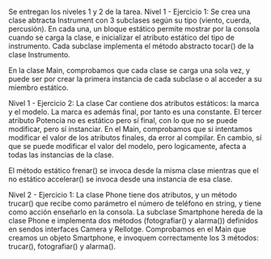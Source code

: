 Se entregan los niveles 1 y 2 de la tarea.
Nivel 1 - Ejercicio 1:
  Se crea una clase abtracta Instrument con 3 subclases según su tipo (viento, cuerda, percusión).
  En cada una, un bloque estático permite mostrar por la consola cuando se carga la clase, e inicializar el atributo estático del tipo de instrumento.
  Cada subclase implementa el método abstracto tocar() de la clase Instrumento.

  En la clase Main, comprobamos que cada clase se carga una sola vez, y puede ser por crear la primera instancia de cada subclase o al acceder a su miembro estático.

Nivel 1 - Ejercicio 2:
  La clase Car contiene dos atributos estáticos: la marca y el modelo. La marca es además final, por tanto es una constante.
  El tercer atributo Potencia no es estático pero sí final, con lo que no se puede modificar, pero sí instanciar.
  En el Main, comprobamos que si intentamos modificar el valor de los atributos finales, da error al compilar.
  En cambio, sí que se puede modificar el valor del modelo, pero logicamente, afecta a todas las instancias de la clase.

  El método estático frenar() se invoca desde la misma clase mientras que el no estático accelerar() se invoca desde una instancia de esa clase.

Nivel 2 - Ejercicio 1:
  La clase Phone tiene dos atributos, y un método trucar() que recibe como parámetro el número de teléfono en string, y tiene como acción enseñarlo en la consola.
  La subclase Smartphone hereda de la clase Phone e implementa dos métodos (fotografiar() y alarma()) definidos en sendos interfaces Camera y Rellotge.
  Comprobamos en el Main que creamos un objeto Smartphone, e invoquem correctamente los 3 métodos: trucar(), fotografiar() y alarma().
  
